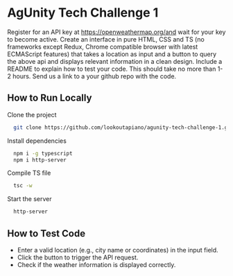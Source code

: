 # AgUnity Tech Challenge 1

Register for an API key at https://openweathermap.org/and wait for your key to
become active.
Create an interface in pure HTML, CSS and TS (no frameworks except Redux,
Chrome compatible browser with latest ECMAScript features) that takes a
location as input and a button to query the above api and displays relevant
information in a clean design. Include a README to explain how to test your code.
This should take no more than 1-2 hours.
Send us a link to a your github repo with the code.

## How to Run Locally

Clone the project

```bash
  git clone https://github.com/lookoutapiano/agunity-tech-challenge-1.git
```

Install dependencies

```bash
  npm i -g typescript
  npm i http-server
```

Compile TS file

```bash
  tsc -w
```

Start the server

```bash
  http-server
```

## How to Test Code
- Enter a valid location (e.g., city name or coordinates) in the input field.
- Click the button to trigger the API request.
- Check if the weather information is displayed correctly.
